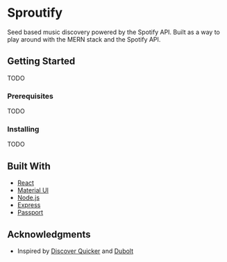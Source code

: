 # Sproutify

Seed based music discovery powered by the Spotify API. Built as a way to play around with the MERN stack and the Spotify API.

## Getting Started

TODO

### Prerequisites

TODO

### Installing

TODO

## Built With

- [React](https://reactjs.org/)
- [Material UI](https://material-ui.com/)
- [Node.js](https://nodejs.org/en/)
- [Express](https://expressjs.com/)
- [Passport](https://passportjs.com/)

## Acknowledgments

- Inspired by [Discover Quicker](https://discoverquickly.com/) and [Dubolt](https://dubolt.com/)
